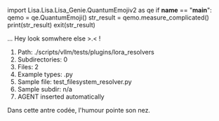 
import Lisa.Lisa.Lisa_Genie.QuantumEmojiv2 as qe
if __name__ == "__main__":
  qemo = qe.QuantumEmoji()
  str_result = qemo.measure_complicated()
  print(str_result)
  exit(str_result)

... Hey look somwhere else >.< !

1. Path: ./scripts/vllm/tests/plugins/lora_resolvers
2. Subdirectories: 0
3. Files: 2
4. Example types: .py
5. Sample file: test_filesystem_resolver.py
6. Sample subdir: n/a
7. AGENT inserted automatically

Dans cette antre codée, l'humour pointe son nez.
